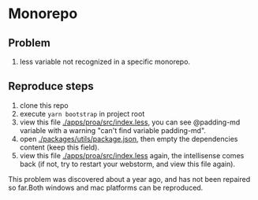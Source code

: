 # Monorepo

## Problem
1. less variable not recognized in a specific monorepo.

## Reproduce steps
1. clone this repo
2. execute ```yarn bootstrap``` in project root
3. view this file [./apps/proa/src/index.less](./apps/proa/src/index.less), you can see @padding-md variable with a warning "can't find variable padding-md".
4. open [./packages/utils/package.json](./packages/utils/package.json), then empty the dependencies content (keep this field).
5. view this file [./apps/proa/src/index.less](./apps/proa/src/index.less) again, the intellisense comes back (if not, try to restart your webstorm, and view this file again).

This problem was discovered about a year ago, and has not been repaired so far.Both windows and mac platforms can be reproduced.
